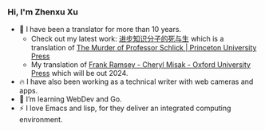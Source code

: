 ### Hi, I'm Zhenxu Xu

- 🔭 I have been a translator for more than 10 years. 
  - Check out my latest work: [进步知识分子的死与生](https://book.douban.com/subject/36168828/) which is a translation of [The Murder of Professor Schlick | Princeton University Press](https://press.princeton.edu/books/hardcover/9780691164908/the-murder-of-professor-schlick)
  - My translation of [Frank Ramsey - Cheryl Misak - Oxford University Press](https://global.oup.com/academic/product/frank-ramsey-9780198755357?cc=ro&lang=en&) which will be out 2024.
- 🔥 I have also been working as a technical writer with web cameras and apps. 
- 🌱 I’m learning WebDev and Go.
- ⚡ I love Emacs and lisp, for they deliver an integrated computing environment.
